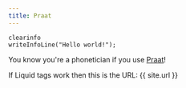 ```yaml
---
title: Praat
---
```


```praat
clearinfo
writeInfoLine("Hello world!");
```

You know you're a phonetician if you use [Praat](http://www.fon.hum.uva.nl/praat/)!


If Liquid tags work then this is the URL: {{ site.url }}
